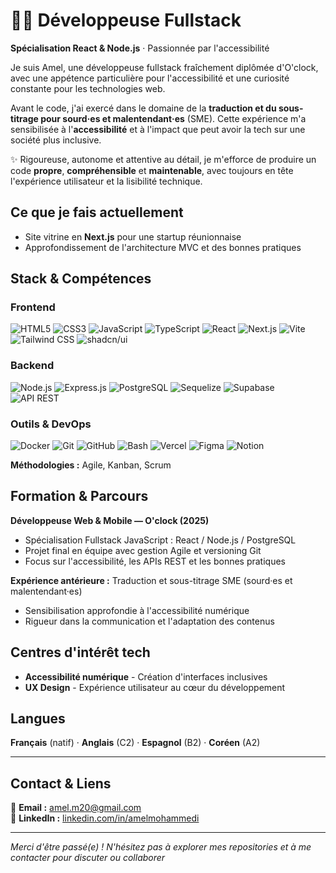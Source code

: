 # 👩‍💻 Développeuse Fullstack
**Spécialisation React & Node.js** · Passionnée par l'accessibilité

Je suis Amel, une développeuse fullstack fraîchement diplômée d'O'clock, avec une appétence particulière pour l'accessibilité et une curiosité constante pour les technologies web.

Avant le code, j'ai exercé dans le domaine de la **traduction et du sous-titrage pour sourd·es et malentendant·es** (SME). Cette expérience m'a sensibilisée à l'**accessibilité** et à l'impact que peut avoir la tech sur une société plus inclusive.

✨ Rigoureuse, autonome et attentive au détail, je m'efforce de produire un code **propre**, **compréhensible** et **maintenable**, avec toujours en tête l'expérience utilisateur et la lisibilité technique.

## Ce que je fais actuellement
- Site vitrine en **Next.js** pour une startup réunionnaise
- Approfondissement de l'architecture MVC et des bonnes pratiques

## Stack & Compétences

### Frontend
![HTML5](https://img.shields.io/badge/-HTML5-E34F26?logo=html5&logoColor=white&style=flat)
![CSS3](https://img.shields.io/badge/-CSS3-1572B6?logo=css3&logoColor=white&style=flat)
![JavaScript](https://img.shields.io/badge/-JavaScript-F7DF1E?logo=javascript&logoColor=black&style=flat)
![TypeScript](https://img.shields.io/badge/-TypeScript-3178C6?logo=typescript&logoColor=white&style=flat)
![React](https://img.shields.io/badge/-React-61DAFB?logo=react&logoColor=black&style=flat)
![Next.js](https://img.shields.io/badge/-Next.js-black?logo=next.js&logoColor=white&style=flat)
![Vite](https://img.shields.io/badge/-Vite-646CFF?logo=vite&logoColor=white&style=flat)
![Tailwind CSS](https://img.shields.io/badge/-Tailwind%20CSS-38B2AC?logo=tailwind-css&logoColor=white&style=flat)
![shadcn/ui](https://img.shields.io/badge/-shadcn/ui-black?logo=radix-ui&logoColor=white&style=flat)

### Backend
![Node.js](https://img.shields.io/badge/-Node.js-339933?logo=node.js&logoColor=white&style=flat)
![Express.js](https://img.shields.io/badge/-Express.js-black?logo=express&logoColor=white&style=flat)
![PostgreSQL](https://img.shields.io/badge/-PostgreSQL-4169E1?logo=postgresql&logoColor=white&style=flat)
![Sequelize](https://img.shields.io/badge/-Sequelize-52B0E7?logo=sequelize&logoColor=white&style=flat)
![Supabase](https://img.shields.io/badge/-Supabase-3ECF8E?logo=supabase&logoColor=white&style=flat)
![API REST](https://img.shields.io/badge/-REST%20API-grey?style=flat&logo=fastapi)

### Outils & DevOps
![Docker](https://img.shields.io/badge/-Docker-2496ED?logo=docker&logoColor=white&style=flat)
![Git](https://img.shields.io/badge/-Git-F05032?logo=git&logoColor=white&style=flat)
![GitHub](https://img.shields.io/badge/-GitHub-181717?logo=github&logoColor=white&style=flat)
![Bash](https://img.shields.io/badge/-Bash-4EAA25?logo=gnu-bash&logoColor=white&style=flat)
![Vercel](https://img.shields.io/badge/-Vercel-000000?logo=vercel&logoColor=white&style=flat)
![Figma](https://img.shields.io/badge/-Figma-F24E1E?logo=figma&logoColor=white&style=flat)
![Notion](https://img.shields.io/badge/-Notion-000000?logo=notion&logoColor=white&style=flat)

**Méthodologies :** Agile, Kanban, Scrum

## Formation & Parcours
**Développeuse Web & Mobile — O'clock (2025)**
- Spécialisation Fullstack JavaScript : React / Node.js / PostgreSQL
- Projet final en équipe avec gestion Agile et versioning Git
- Focus sur l'accessibilité, les APIs REST et les bonnes pratiques

**Expérience antérieure :** Traduction et sous-titrage SME (sourd·es et malentendant·es)
- Sensibilisation approfondie à l'accessibilité numérique
- Rigueur dans la communication et l'adaptation des contenus

## Centres d'intérêt tech
- **Accessibilité numérique** - Création d'interfaces inclusives
- **UX Design** - Expérience utilisateur au cœur du développement

## Langues
**Français** (natif) · **Anglais** (C2) · **Espagnol** (B2) · **Coréen** (A2)


---

## Contact & Liens
📧 **Email :** amel.m20@gmail.com  
💼 **LinkedIn :** [linkedin.com/in/amelmohammedi](https://linkedin.com/in/amelmohammedi)

---

*Merci d'être passé(e) ! N'hésitez pas à explorer mes repositories et à me contacter pour discuter ou collaborer*
